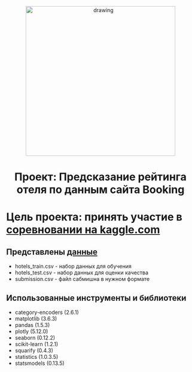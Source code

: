 <center> <img src = data/booking.png alt="drawing" style="width:400px;"> </center>

# <center> Проект: Предсказание рейтинга отеля по данным сайта Booking </center>

# Цель проекта: принять участие в [соревновании на kaggle.com](https://www.kaggle.com/competitions/sf-booking/overview)

## Представлены [данные](https://www.kaggle.com/competitions/sf-booking/data)
* hotels_train.csv - набор данных для обучения
* hotels_test.csv - набор данных для оценки качества
* submission.csv - файл сабмишна в нужном формате


## Использованные инструменты и библиотеки
* category-encoders (2.6.1)
* matplotlib (3.6.3)
* pandas (1.5.3)
* plotly (5.12.0)
* seaborn (0.12.2)
* scikit-learn (1.2.1)
* squarify (0.4.3)
* statistics (1.0.3.5)
* statsmodels (0.13.5)
